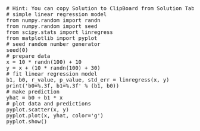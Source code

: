 <pre class="file" data-target="clipboard">
# Hint: You can copy Solution to ClipBoard from Solution Tab in Step 3
# simple linear regression model
from numpy.random import randn
from numpy.random import seed
from scipy.stats import linregress
from matplotlib import pyplot
# seed random number generator
seed(0)
# prepare data
x = 10 * randn(100) + 10
y = x + (10 * randn(100) + 30)
# fit linear regression model
b1, b0, r_value, p_value, std_err = linregress(x, y)
print('b0=%.3f, b1=%.3f' % (b1, b0))
# make prediction
yhat = b0 + b1 * x
# plot data and predictions
pyplot.scatter(x, y)
pyplot.plot(x, yhat, color='g')
pyplot.show()

</pre>
